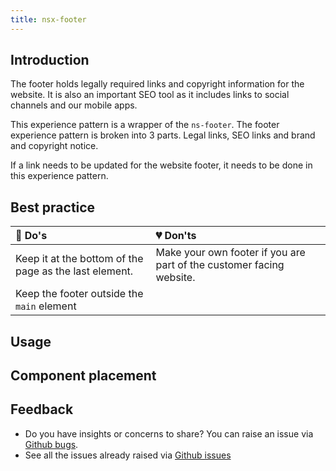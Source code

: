```yaml
---
title: nsx-footer
---
```


## Introduction

The footer holds legally required links and copyright information for the website. It is also an important SEO tool as it includes links to social channels and our mobile apps.

This experience pattern is a wrapper of the `ns-footer`. The footer experience pattern is broken into 3 parts. Legal links, SEO links and brand and copyright notice.

If a link needs to be updated for the website footer, it needs to be done in this experience pattern.

## Best practice

| 💚 Do's | 💔 Don'ts |
| :--- | :--- |
| Keep it at the bottom of the page as the last element. | Make your own footer if you are part of the customer facing website. |
| Keep the footer outside the `main` element |  |


## Usage

<StorybookStory story="nsx-footer--standard"></StorybookStory>

## Component placement

<ComponentPlacement component="nsx-footer"></ComponentPlacement>

## Feedback

* Do you have insights or concerns to share? You can raise an issue via [Github bugs](https://github.com/ConnectedHomes/nucleus/issues/new?assignees=&labels=Bug&template=a--bug-report.md&title=[bug]%20[nsx-footer]).
* See all the issues already raised via [Github issues](https://github.com/connectedHomes/nucleus/issues?utf8=%E2%9C%93&q=is%3Aopen+is%3Aissue+label%3ABug+[nsx-footer])

<PageFooter></PageFooter>
